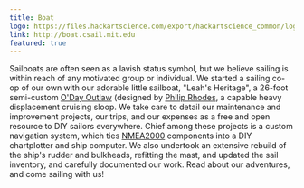 ```yaml
---
title: Boat
logo: https://files.hackartscience.com/export/hackartscience_common/logo/boat.svg
link: http://boat.csail.mit.edu
featured: true
---
```


Sailboats are often seen as a lavish status symbol, but we believe sailing is within reach of any motivated group or individual.
We started a sailing co-op of our own with our adorable little sailboat, "Leah's Heritage", a 26-foot semi-custom [O'Day Outlaw][outlaw] (designed by [Philip Rhodes][rhodes], a capable heavy displacement cruising sloop.
We take care to detail our maintenance and improvement projects, our trips, and our expenses as a free and open resource to DIY sailors everywhere.
Chief among these projects is a custom navigation system, which ties [NMEA2000][nmea2000] components into a DIY chartplotter and ship computer.
We also undertook an extensive rebuild of the ship's rudder and bulkheads, refitting the mast, and updated the sail inventory, and carefully documented our work.
Read about our adventures, and come sailing with us!

[outlaw]: http://sailboatdata.com/viewrecord.asp?class_id=436
[rhodes]: https://en.wikipedia.org/wiki/Philip_Rhodes
[nmea2000]: https://en.wikipedia.org/wiki/Philip_Rhodes
